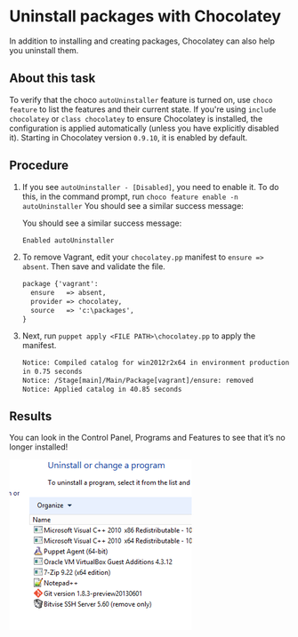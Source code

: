 # Uninstall packages with Chocolatey

In addition to installing and creating packages, Chocolatey can also help you uninstall them.

## About this task

To verify that the choco `autoUninstaller` feature is turned on, use `choco feature` to list the features and their current state. If you're using `include chocolatey` or `class chocolatey` to ensure Chocolatey is installed, the configuration is applied automatically \(unless you have explicitly disabled it\). Starting in Chocolatey version `0.9.10`, it is enabled by default.

## Procedure

1.  If you see `autoUninstaller - [Disabled]`, you need to enable it. To do this, in the command prompt, run `choco feature enable -n autoUninstaller` You should see a similar success message:

    You should see a similar success message:

    ```
    Enabled autoUninstaller
    ```

2.  To remove Vagrant, edit your `chocolatey.pp` manifest to `ensure => absent`. Then save and validate the file.

    ```
    package {'vagrant':
      ensure   => absent,
      provider => chocolatey,
      source   => 'c:\packages',
    }
    ```

3.  Next, run `puppet apply <FILE PATH>\chocolatey.pp` to apply the manifest.

    ```
    Notice: Compiled catalog for win2012r2x64 in environment production in 0.75 seconds
    Notice: /Stage[main]/Main/Package[vagrant]/ensure: removed
    Notice: Applied catalog in 40.85 seconds
    ```


## Results

You can look in the Control Panel, Programs and Features to see that it’s no longer installed!

![A screenshot of the Programs and Features windows showing that Vagrant is no longer in the list of installed programs.](choco_vagrant_uninstalled.png)

